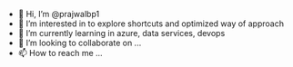 - 👋 Hi, I’m @prajwalbp1
- 👀 I’m interested in to explore shortcuts and optimized way of approach
- 🌱 I’m currently learning in azure, data services, devops
- 💞️ I’m looking to collaborate on ...
- 📫 How to reach me ...

<!---
prajwalbp1/prajwalbp1 is a ✨ special ✨ repository because its `README.md` (this file) appears on your GitHub profile.
You can click the Preview link to take a look at your changes.
--->

